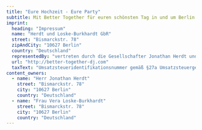 ```yaml
---
title: "Eure Hochzeit - Eure Party"
subtitle: Mit Better Together für euren schönsten Tag in und um Berlin
imprint:
  heading: "Impressum"
  name: "Herdt und Loske-Burkhardt GbR"
  street: "Bismarckstr. 78"
  zipAndCity: "10627 Berlin"
  country: "Deutschland"
  representedBy: "vertreten durch die Gesellschafter Jonathan Herdt und Vera Loske-Burkhardt"
  url: "http://better-together-dj.com"
  taxText: "Umsatzsteueridentifikationsnummer gemäß §27a Umsatzsteuergesetz: in Beantragung"
content_owners:
  - name: "Herr Jonathan Herdt"
    street: "Bismarckstr. 78"
    city: "10627 Berlin"
    country: "Deutschland"
  - name: "Frau Vera Loske-Burkhardt"
    street: "Bismarckstr. 78"
    city: "10627 Berlin"
    country: "Deutschland"
---
```

